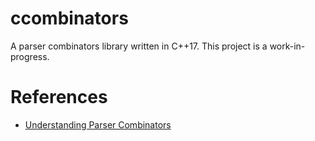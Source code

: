 # ccombinators

A parser combinators library written in C++17. This project is a work-in-progress.

# References

- [Understanding Parser Combinators](https://fsharpforfunandprofit.com/posts/understanding-parser-combinators-2/)
